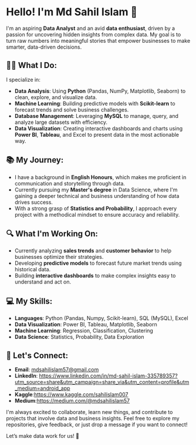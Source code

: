 # Hello! I'm Md Sahil Islam 👋

I'm an aspiring **Data Analyst** and an avid **data enthusiast**, driven by a passion for uncovering hidden insights from complex data. My goal is to turn raw numbers into meaningful stories that empower businesses to make smarter, data-driven decisions.

## 🧑‍💻 What I Do:
I specialize in:
- **Data Analysis**: Using **Python** (Pandas, NumPy, Matplotlib, Seaborn) to clean, explore, and visualize data.
- **Machine Learning**: Building predictive models with **Scikit-learn** to forecast trends and solve business challenges.
- **Database Management**: Leveraging **MySQL** to manage, query, and analyze large datasets with efficiency.
- **Data Visualization**: Creating interactive dashboards and charts using **Power BI**, **Tableau**, and Excel to present data in the most actionable way.

## 📚 My Journey:
- I have a background in **English Honours**, which makes me proficient in communication and storytelling through data.
- Currently pursuing my **Master's degree** in Data Science, where I'm gaining a deeper technical and business understanding of how data drives success.
- With a strong grasp of **Statistics and Probability**, I approach every project with a methodical mindset to ensure accuracy and reliability.

## 🔍 What I'm Working On:
- Currently analyzing **sales trends** and **customer behavior** to help businesses optimize their strategies.
- Developing **predictive models** to forecast future market trends using historical data.
- Building **interactive dashboards** to make complex insights easy to understand and act on.

## 💻 My Skills:
- **Languages**: Python (Pandas, Numpy, Scikit-learn), SQL (MySQL), Excel
- **Data Visualization**: Power BI, Tableau, Matplotlib, Seaborn
- **Machine Learning**: Regression, Classification, Clustering
- **Data Science**: Statistics, Probability, Data Exploration

## 🌟 Let's Connect:
- **Email**: mdsahilislam57@gmail.com
- **LinkedIn**: https://www.linkedin.com/in/md-sahil-islam-335789357?utm_source=share&utm_campaign=share_via&utm_content=profile&utm_medium=android_app
- **Kaggle**:https://www.kaggle.com/sahilislam007
- **Medium**:https://medium.com/@mdsahilislam57

I'm always excited to collaborate, learn new things, and contribute to projects that involve data and business insights. Feel free to explore my repositories, give feedback, or just drop a message if you want to connect!

Let’s make data work for us! 🚀


